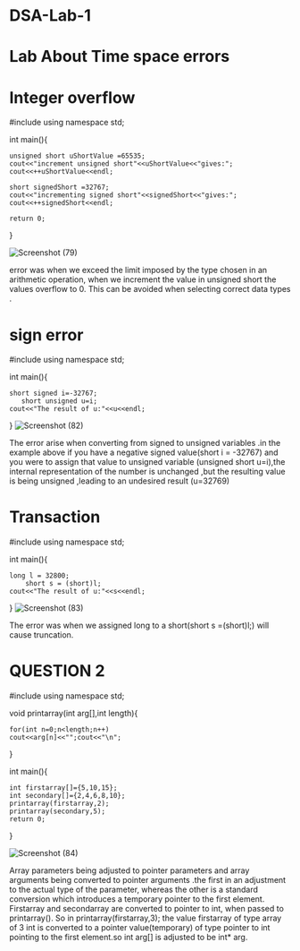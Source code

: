 # DSA-Lab-1
# Lab About Time space errors



 # Integer overflow



#include<iostream>
using namespace std;

int main(){

 	unsigned short uShortValue =65535;
 	cout<<"increment unsigned short"<<uShortValue<<"gives:";
 	cout<<++uShortValue<<endl;
 	
 	short signedShort =32767;
 	cout<<"incrementing signed short"<<signedShort<<"gives:";
 	cout<<++signedShort<<endl;
 	
 	return 0;
}

![Screenshot (79)](https://user-images.githubusercontent.com/64952843/93900587-3dfb6600-fcfe-11ea-89a4-10b7497925c3.png)

error was when we exceed the limit imposed by the type chosen in an arithmetic operation, when we increment the value in unsigned short the values overflow to 0. This can be avoided when selecting correct data types .

 # sign error
 
#include<iostream>
using namespace std;

int main(){

	short signed i=-32767;
       short unsigned u=i;
	cout<<"The result of u:"<<u<<endl;
}
![Screenshot (82)](https://user-images.githubusercontent.com/64952843/93899197-bcef9f00-fcfc-11ea-8ef7-826dd8a3c688.png)

The error arise when converting from signed to unsigned variables .in the example above if you have a negative signed value(short i = -32767) and you were to assign that value to unsigned  variable (unsigned short u=i),the internal representation of the number is unchanged ,but the  resulting value is being unsigned ,leading to an undesired result (u=32769)

 # Transaction

#include<iostream>
using namespace std;

int main(){

	long l = 32800;
        short s = (short)l;
	cout<<"The result of u:"<<s<<endl;
}
![Screenshot (83)](https://user-images.githubusercontent.com/64952843/93899777-56b74c00-fcfd-11ea-9f82-0411757726cb.png)

The error was when we assigned  long to a short(short s =(short)l;) will cause truncation. 



 # QUESTION 2
#include<iostream>
using namespace std;

void printarray(int arg[],int length){

	for(int n=0;n<length;n++)
	cout<<arg[n]<<"";cout<<"\n";
}

int main(){

	int firstarray[]={5,10,15};
	int secondary[]={2,4,6,8,10};
	printarray(firstarray,2);
	printarray(secondary,5);
	return 0;
}

![Screenshot (84)](https://user-images.githubusercontent.com/64952843/93898750-39ce4900-fcfc-11ea-931a-c7dc393e9752.png)

Array parameters being adjusted to pointer parameters and array arguments being converted to pointer arguments .the first in an adjustment to the actual type of the parameter, whereas the other is a standard conversion which introduces a temporary pointer to the first element. Firstarray and secondarray are converted to pointer to int, when passed to printarray(). So in printarray(firstarray,3); the value firstarray of type array of 3 int is converted to a pointer value(temporary) of type pointer to int pointing to the first element.so int arg[] is adjusted to be int* arg.
	

